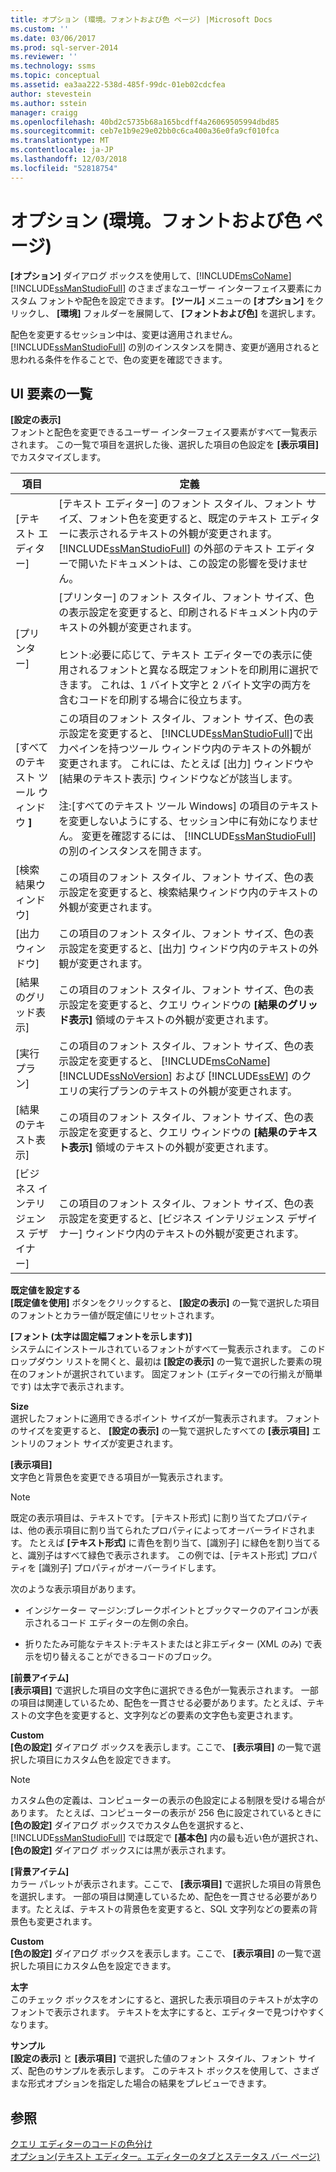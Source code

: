 ```yaml
---
title: オプション (環境。フォントおよび色 ページ) |Microsoft Docs
ms.custom: ''
ms.date: 03/06/2017
ms.prod: sql-server-2014
ms.reviewer: ''
ms.technology: ssms
ms.topic: conceptual
ms.assetid: ea3aa222-538d-485f-99dc-01eb02cdcfea
author: stevestein
ms.author: sstein
manager: craigg
ms.openlocfilehash: 40bd2c5735b68a165bcdff4a26069505994dbd85
ms.sourcegitcommit: ceb7e1b9e29e02bb0c6ca400a36e0fa9cf010fca
ms.translationtype: MT
ms.contentlocale: ja-JP
ms.lasthandoff: 12/03/2018
ms.locfileid: "52818754"
---
```

# <a name="options-environment-fonts-and-colors-page"></a>オプション (環境。フォントおよび色 ページ)
  **[オプション]** ダイアログ ボックスを使用して、[!INCLUDE[msCoName](../../includes/msconame-md.md)] [!INCLUDE[ssManStudioFull](../../includes/ssmanstudiofull-md.md)] のさまざまなユーザー インターフェイス要素にカスタム フォントや配色を設定できます。 **[ツール]** メニューの **[オプション]** をクリックし、 **[環境]** フォルダーを展開して、 **[フォントおよび色]** を選択します。  
  
 配色を変更するセッション中は、変更は適用されません。 [!INCLUDE[ssManStudioFull](../../includes/ssmanstudiofull-md.md)] の別のインスタンスを開き、変更が適用されると思われる条件を作ることで、色の変更を確認できます。  
  
## <a name="uielement-list"></a>UI 要素の一覧  
 **[設定の表示]**  
 フォントと配色を変更できるユーザー インターフェイス要素がすべて一覧表示されます。 この一覧で項目を選択した後、選択した項目の色設定を **[表示項目]** でカスタマイズします。  
  
|項目|定義|  
|----------|----------------|  
|[テキスト エディター]|[テキスト エディター] のフォント スタイル、フォント サイズ、フォント色を変更すると、既定のテキスト エディターに表示されるテキストの外観が変更されます。 [!INCLUDE[ssManStudioFull](../../includes/ssmanstudiofull-md.md)] の外部のテキスト エディターで開いたドキュメントは、この設定の影響を受けません。|  
|[プリンター]|[プリンター] のフォント スタイル、フォント サイズ、色の表示設定を変更すると、印刷されるドキュメント内のテキストの外観が変更されます。<br /><br /> ヒント:必要に応じて、テキスト エディターでの表示に使用されるフォントと異なる既定フォントを印刷用に選択できます。 これは、1 バイト文字と 2 バイト文字の両方を含むコードを印刷する場合に役立ちます。|  
|[すべてのテキスト ツール ウィンドウ **]**|この項目のフォント スタイル、フォント サイズ、色の表示設定を変更すると、 [!INCLUDE[ssManStudioFull](../../includes/ssmanstudiofull-md.md)]で出力ペインを持つツール ウィンドウ内のテキストの外観が変更されます。 これには、たとえば [出力] ウィンドウや [結果のテキスト表示] ウィンドウなどが該当します。<br /><br /> 注:[すべてのテキスト ツール Windows] の項目のテキストを変更しないようにする、セッション中に有効になりません。 変更を確認するには、 [!INCLUDE[ssManStudioFull](../../includes/ssmanstudiofull-md.md)]の別のインスタンスを開きます。|  
|[検索結果ウィンドウ]|この項目のフォント スタイル、フォント サイズ、色の表示設定を変更すると、検索結果ウィンドウ内のテキストの外観が変更されます。|  
|[出力ウィンドウ]|この項目のフォント スタイル、フォント サイズ、色の表示設定を変更すると、[出力] ウィンドウ内のテキストの外観が変更されます。|  
|[結果のグリッド表示]|この項目のフォント スタイル、フォント サイズ、色の表示設定を変更すると、クエリ ウィンドウの **[結果のグリッド表示]** 領域のテキストの外観が変更されます。|  
|[実行プラン]|この項目のフォント スタイル、フォント サイズ、色の表示設定を変更すると、 [!INCLUDE[msCoName](../../includes/msconame-md.md)] [!INCLUDE[ssNoVersion](../../includes/ssnoversion-md.md)] および [!INCLUDE[ssEW](../../includes/ssew-md.md)] のクエリの実行プランのテキストの外観が変更されます。|  
|[結果のテキスト表示]|この項目のフォント スタイル、フォント サイズ、色の表示設定を変更すると、クエリ ウィンドウの **[結果のテキスト表示]** 領域のテキストの外観が変更されます。|  
|[ビジネス インテリジェンス デザイナー]|この項目のフォント スタイル、フォント サイズ、色の表示設定を変更すると、[ビジネス インテリジェンス デザイナー] ウィンドウ内のテキストの外観が変更されます。|  
  
 **既定値を設定する**  
 **[既定値を使用]** ボタンをクリックすると、 **[設定の表示]** の一覧で選択した項目のフォントとカラー値が既定値にリセットされます。  
  
 **[フォント (太字は固定幅フォントを示します)]**  
 システムにインストールされているフォントがすべて一覧表示されます。 このドロップダウン リストを開くと、最初は **[設定の表示]** の一覧で選択した要素の現在のフォントが選択されています。 固定フォント (エディターでの行揃えが簡単です) は太字で表示されます。  
  
 **Size**  
 選択したフォントに適用できるポイント サイズが一覧表示されます。 フォントのサイズを変更すると、 **[設定の表示]** の一覧で選択したすべての **[表示項目]** エントリのフォント サイズが変更されます。  
  
 **[表示項目]**  
 文字色と背景色を変更できる項目が一覧表示されます。  
  
> [!NOTE]  
>  既定の表示項目は、テキストです。 [テキスト形式] に割り当てたプロパティは、他の表示項目に割り当てられたプロパティによってオーバーライドされます。 たとえば **[テキスト形式]** に青色を割り当て、[識別子] に緑色を割り当てると、識別子はすべて緑色で表示されます。 この例では、[テキスト形式] プロパティを [識別子] プロパティがオーバーライドします。  
  
 次のような表示項目があります。  
  
-   インジケーター マージン:ブレークポイントとブックマークのアイコンが表示されるコード エディターの左側の余白。  
  
-   折りたたみ可能なテキスト:テキストまたはと非エディター (XML のみ) で表示を切り替えることができるコードのブロック。  
  
 **[前景アイテム]**  
 **[表示項目]** で選択した項目の文字色に選択できる色が一覧表示されます。 一部の項目は関連しているため、配色を一貫させる必要があります。たとえば、テキストの文字色を変更すると、文字列などの要素の文字色も変更されます。  
  
 **Custom**  
 **[色の設定]** ダイアログ ボックスを表示します。ここで、 **[表示項目]** の一覧で選択した項目にカスタム色を設定できます。  
  
> [!NOTE]  
>  カスタム色の定義は、コンピューターの表示の色設定による制限を受ける場合があります。 たとえば、コンピューターの表示が 256 色に設定されているときに **[色の設定]** ダイアログ ボックスでカスタム色を選択すると、 [!INCLUDE[ssManStudioFull](../../includes/ssmanstudiofull-md.md)] では既定で **[基本色]** 内の最も近い色が選択され、 **[色の設定]** ダイアログ ボックスには黒が表示されます。  
  
 **[背景アイテム]**  
 カラー パレットが表示されます。ここで、 **[表示項目]** で選択した項目の背景色を選択します。 一部の項目は関連しているため、配色を一貫させる必要があります。たとえば、テキストの背景色を変更すると、SQL 文字列などの要素の背景色も変更されます。  
  
 **Custom**  
 **[色の設定]** ダイアログ ボックスを表示します。ここで、 **[表示項目]** の一覧で選択した項目にカスタム色を設定できます。  
  
 **太字**  
 このチェック ボックスをオンにすると、選択した表示項目のテキストが太字のフォントで表示されます。 テキストを太字にすると、エディターで見つけやすくなります。  
  
 **サンプル**  
 **[設定の表示]** と **[表示項目]** で選択した値のフォント スタイル、フォント サイズ、配色のサンプルを表示します。 このテキスト ボックスを使用して、さまざまな形式オプションを指定した場合の結果をプレビューできます。  
  
## <a name="see-also"></a>参照  
 [クエリ エディターのコードの色分け](../../relational-databases/scripting/color-coding-in-query-editors.md)   
 [オプション&#40;テキスト エディター。エディターのタブとステータス バー ページ&#41;](../../database-engine/options-text-editor-editor-tab-and-status-bar-page.md)  
  
  
